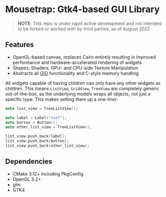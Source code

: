 # Mousetrap: Gtk4-based GUI Library

> **NOTE**: This repo is under rapid active development and not intended to be forked or worked with by third parties, as of August 2022

## Features
+ OpenGL-based canvas, replaces Cairo entirely resulting in improved performance and hardware-accelerated rendering of widgets
+ Shapes, Shaders, GPU- and CPU-side Texture Manipulation
+ Abstracts all [GIO](https://docs.gtk.org/gio/) functionality and C-style memory handling 

All widgets capable of having children can only have any other widgets as children. This means `ListView`, `GridView`, `TreeView` 
  are completely generic out-of-the-box, as the underlying models wraps all objects, not just a specific type. This makes setting them up
 a one-liner:

```cpp
auto list_view = TreeListView();

auto label = Label("test");
auto button = Button();
auto other_list_view = TreeListView();

list_view.push_back(label);
list_view.push_back(button);
list_view.push_back(other_list_view);
```

## Dependencies
+ CMake 3.12+ including PkgConfig
+ OpenGL 3.2+
+ glm
+ GTK4
